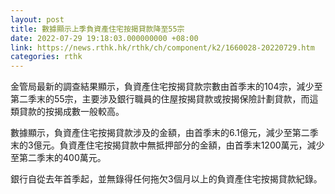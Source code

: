 ```yaml
---
layout: post
title: 數據顯示上季負資產住宅按揭貸款降至55宗
date: 2022-07-29 19:18:03.000000000 +08:00
link: https://news.rthk.hk/rthk/ch/component/k2/1660028-20220729.htm
categories: rthk
---
```


金管局最新的調查結果顯示，負資產住宅按揭貸款宗數由首季末的104宗，減少至第二季末的55宗，主要涉及銀行職員的住屋按揭貸款或按揭保險計劃貸款，而這類貸款的按揭成數一般較高。

數據顯示，負資產住宅按揭貸款涉及的金額，由首季末的6.1億元，減少至第二季末的3億元。負資產住宅按揭貸款中無抵押部分的金額，由首季末1200萬元，減少至第二季末的400萬元。 

銀行自從去年首季起，並無錄得任何拖欠3個月以上的負資產住宅按揭貸款紀錄。
